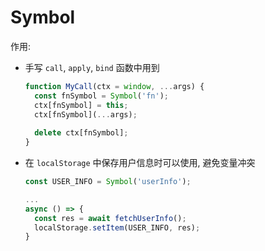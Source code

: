 # Symbol



作用:

+ 手写 `call`, `apply`, `bind` 函数中用到

  ```js
  function MyCall(ctx = window, ...args) {
    const fnSymbol = Symbol('fn');
    ctx[fnSymbol] = this;
    ctx[fnSymbol](...args);
    
    delete ctx[fnSymbol];
  }
  ```

+ 在 `localStorage` 中保存用户信息时可以使用, 避免变量冲突

  ```js
  const USER_INFO = Symbol('userInfo');
  
  ...
  async () => {
    const res = await fetchUserInfo();
    localStorage.setItem(USER_INFO, res);
  }
  ```

  

